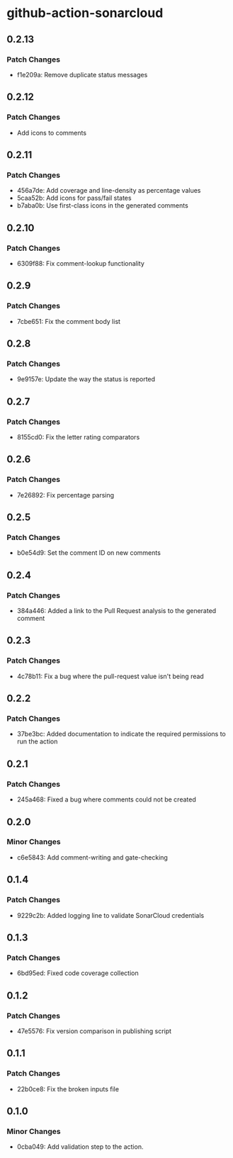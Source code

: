 # github-action-sonarcloud

## 0.2.13

### Patch Changes

- f1e209a: Remove duplicate status messages

## 0.2.12

### Patch Changes

- Add icons to comments

## 0.2.11

### Patch Changes

- 456a7de: Add coverage and line-density as percentage values
- 5caa52b: Add icons for pass/fail states
- b7aba0b: Use first-class icons in the generated comments

## 0.2.10

### Patch Changes

- 6309f88: Fix comment-lookup functionality

## 0.2.9

### Patch Changes

- 7cbe651: Fix the comment body list

## 0.2.8

### Patch Changes

- 9e9157e: Update the way the status is reported

## 0.2.7

### Patch Changes

- 8155cd0: Fix the letter rating comparators

## 0.2.6

### Patch Changes

- 7e26892: Fix percentage parsing

## 0.2.5

### Patch Changes

- b0e54d9: Set the comment ID on new comments

## 0.2.4

### Patch Changes

- 384a446: Added a link to the Pull Request analysis to the generated comment

## 0.2.3

### Patch Changes

- 4c78b11: Fix a bug where the pull-request value isn't being read

## 0.2.2

### Patch Changes

- 37be3bc: Added documentation to indicate the required permissions to run the action

## 0.2.1

### Patch Changes

- 245a468: Fixed a bug where comments could not be created

## 0.2.0

### Minor Changes

- c6e5843: Add comment-writing and gate-checking

## 0.1.4

### Patch Changes

- 9229c2b: Added logging line to validate SonarCloud credentials

## 0.1.3

### Patch Changes

- 6bd95ed: Fixed code coverage collection

## 0.1.2

### Patch Changes

- 47e5576: Fix version comparison in publishing script

## 0.1.1

### Patch Changes

- 22b0ce8: Fix the broken inputs file

## 0.1.0

### Minor Changes

- 0cba049: Add validation step to the action.
